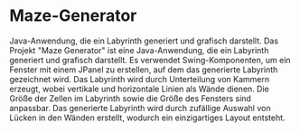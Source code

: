 # Maze-Generator
Java-Anwendung, die ein Labyrinth generiert und grafisch darstellt.
Das Projekt "Maze Generator" ist eine Java-Anwendung, die ein Labyrinth generiert und grafisch darstellt. 
Es verwendet Swing-Komponenten, um ein Fenster mit einem JPanel zu erstellen, auf dem das generierte Labyrinth gezeichnet wird.
Das Labyrinth wird durch Unterteilung von Kammern erzeugt, wobei vertikale und horizontale Linien als Wände dienen.
Die Größe der Zellen im Labyrinth sowie die Größe des Fensters sind anpassbar. 
Das generierte Labyrinth wird durch zufällige Auswahl von Lücken in den Wänden erstellt, wodurch ein einzigartiges Layout entsteht.
